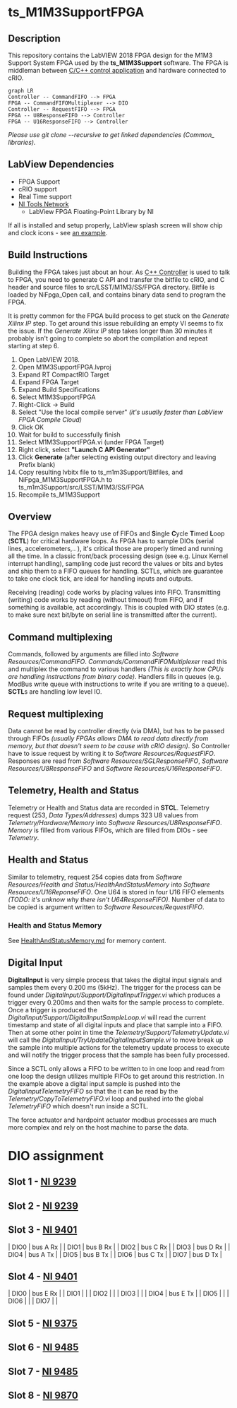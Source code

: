 # ts_M1M3SupportFPGA

## Description

This repository contains the LabVIEW 2018 FPGA design for the M1M3 Support System FPGA used by the **ts_M1M3Support** software. The FPGA is middleman between [C/C++ control application](https://github.com/lsst-ts/ts_m1m3Support) and hardware connected to cRIO.

```mermaid
graph LR
Controller -- CommandFIFO --> FPGA
FPGA -- CommandFIFOMultiplexer --> DIO
Controller -- RequestFIFO --> FPGA
FPGA -- U8ResponseFIFO --> Controller
FPGA -- U16ResponseFIFO --> Controller
```

*Please use git clone --recursive to get linked dependencies (Common_ libraries).*

## LabView Dependencies

* FPGA Support
* cRIO support
* Real Time support
* [NI Tools Network](https://www.ni.com/labview-tools-network)
  * LabView FPGA Floating-Point Library by NI

If all is installed and setup properly, LabView splash screen will show chip and clock icons - see [an example](https://www.evergreeninnovations.co/blog-labview-rt-project/).

## Build Instructions

Building the FPGA takes just about an hour. As [C++ Controller](https://github.com/lsst-ts/ts_m1m3support) is used to talk to FPGA, you need to generate C API and transfer the bitfile to cRIO, and C header and source files to src/LSST/M1M3/SS/FPGA directory. Bitfile is loaded by NiFpga_Open call, and contains binary data send to program the FPGA.

It is pretty common for the FPGA build process to get stuck on the *Generate Xilinx IP* step. To get around this issue rebuilding an empty VI seems to fix the issue. If the *Generate Xilinx IP* step takes longer than 30 minutes it probably isn't going to complete so abort the compilation and repeat starting at step 6.

1. Open LabVIEW 2018.
2. Open M1M3SupportFPGA.lvproj
3. Expand RT CompactRIO Target
4. Expand FPGA Target
5. Expand Build Specifications
6. Select M1M3SupportFPGA
7. Right-Click -> Build
8. Select "Use the local compile server" _(it's usually faster than LabView FPGA Compile Cloud)_
9. Click OK
10. Wait for build to successfully finish
11. Select M1M3SupportFPGA.vi (under FPGA Target)
12. Right click, select **"Launch C API Generator"**
13. Click **Generate** (after selecting existing output directory and leaving Prefix blank)
14. Copy resulting lvbitx file to ts_m1m3Support/Bitfiles, and NiFpga_M1M3SupportFPGA.h to ts_m1m3Support/src/LSST/M1M3/SS/FPGA
15. Recompile ts_M1M3Support

## Overview

The FPGA design makes heavy use of FIFOs and **S**ingle **C**ycle **T**imed **L**oop (**SCTL**) for critical hardware loops. As FPGA has to sample DIOs (serial lines, accelerometers,.. ), it's critical those are properly timed and running all the time. In a classic front/back processing design (see e.g. Linux Kernel interrupt handling), sampling code just record the values or bits and bytes and ship them to a FIFO queues for handling. SCTLs, which are guarantee to take one clock tick, are ideal for handling inputs and outputs.

Receiving (reading) code works by placing values into FIFO. Transmitting (writing) code works by reading (without timeout) from FIFO, and if something is available, act accordingly. This is coupled with DIO states (e.g. to make sure next bit/byte on serial line is transmitted after the current).

## Command multiplexing

Commands, followed by arguments are filled into _Software Resources/CommandFIFO_. _Commands/CommandFIFOMultiplexer_ read this and multiplex the command to various handlers _(This is exactly how CPUs are handling instructions from binary code)_. Handlers fills in queues (e.g. ModBus write queue with instructions to write if you are writing to a queue). **SCTL**s are handling low level IO. 

## Request multiplexing

Data cannot be read by controller directly (via DMA), but has to be passed through FIFOs _(usually FPGAs allows DMA to read data directly from memory, but that doesn't seem to be cause with cRIO design)_. So Controller have to issue request by writing it to _Software Resources/RequestFIFO_. Responses are read from _Software Resources/SGLResponseFIFO_, _Software Resources/U8ResponseFIFO_ and _Software Resources/U16ResponseFIFO_.

## Telemetry, Health and Status

Telemetry or Health and Status data are recorded in **STCL**. Telemetry request (253, _Data Types/Addresses_) dumps 323 U8 values from _Telemetry/Hardware/Memory_ into _Software Resources/U8ResponseFIFO_. _Memory_ is filled from various FIFOs, which are filled from DIOs - see _Telemetry_.

## Health and Status

Similar to telemetry, request 254 copies data from _Software Resources/Health and Status/HealthAndStatusMemory_ into _Software Resources/U16ReponseFIFO_. One U64 is stored in four U16 FIFO elements _(TODO: it's unknow why there isn't U64ResponseFIFO)_. Number of data to be copied is argument written to _Software Resources/RequestFIFO_.

### Health and Status Memory

See [HealthAndStatusMemory.md](HealthAndStatusMemory.md) for memory content.

## Digital Input

**DigitalInput** is very simple process that takes the digital input signals and samples them every 0.200 ms (5kHz). The trigger for the process can be found under *DigitalInput/Support/DigitalInputTrigger.vi* which produces a trigger every 0.200ms and then waits for the sample process to complete. Once a trigger is produced the *DigitalInput/Support/DigitalInputSampleLoop.vi* will read the current timestamp and state of all digital inputs and place that sample into a FIFO. Then at some other point in time the *Telemetry/Support/TelemetryUpdate.vi* will call the *DigitalInput/TryUpdateDigitalInputSample.vi* to move break up the sample into multiple actions for the telemetry update process to execute and will notify the trigger process that the sample has been fully processed.

Since a SCTL only allows a FIFO to be written to in one loop and read from one loop the design utilizes multiple FIFOs to get around this restriction. In the example above a digital input sample is pushed into the *DigitalInputTelemetryFIFO* so that the it can be read by the *Telemetry/CopyToTelemetryFIFO.vi* loop and pushed into the global *TelemetryFIFO* which doesn't run inside a SCTL.

The force actuator and hardpoint actuator modbus processes are much more complex and rely on the host machine to parse the data.

# DIO assignment

## Slot 1 - [NI 9239](https://www.ni.com/en-us/support/model.ni-9239.html)

## Slot 2 - [NI 9239](https://www.ni.com/en-us/support/model.ni-9239.html)

## Slot 3 - [NI 9401](https://www.ni.com/en-us/support/model.ni-9401.html)

| DIO0 | bus A Rx |
| DIO1 | bus B Rx |
| DIO2 | bus C Rx |
| DIO3 | bus D Rx |
| DIO4 | bus A Tx |
| DIO5 | bus B Tx |
| DIO6 | bus C Tx |
| DIO7 | bus D Tx |

## Slot 4 - [NI 9401](https://www.ni.com/en-us/support/model.ni-9401.html)

| DIO0 | bus E Rx |
| DIO1 |  |
| DIO2 |  |
| DIO3 |  |
| DIO4 | bus E Tx |
| DIO5 |  |
| DIO6 |  |
| DIO7 |  |

## Slot 5 - [NI 9375](https://www.ni.com/en-us/support/model.ni-9375.html)

## Slot 6 - [NI 9485](https://www.ni.com/en-us/support/model.ni-9485.html)

## Slot 7 - [NI 9485](https://www.ni.com/en-us/support/model.ni-9485.html)

## Slot 8 - [NI 9870](https://www.ni.com/en-us/support/model.ni-9870.html)
